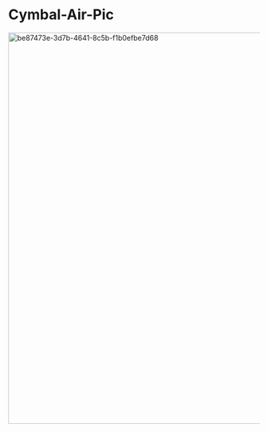 # Cymbal-Air-Pic

<img width="2006" height="784" alt="be87473e-3d7b-4641-8c5b-f1b0efbe7d68" src="https://github.com/user-attachments/assets/205b7160-a614-46a8-8243-266c323ce8f8" />
